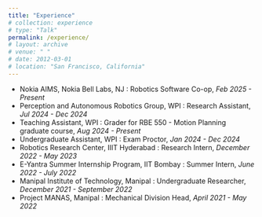 ```yaml
---
title: "Experience"
# collection: experience
# type: "Talk"
permalink: /experience/
# layout: archive
# venue: " "
# date: 2012-03-01
# location: "San Francisco, California"
---
```


<!-- * Robotics Research Center, IIIT Hyderabad
    * Research Intern, _December 2022 - May 2023_
* E-Yantra Summer Internship Program, IIT Bombay (Online)
    * Summer Intern, _June 2022 - July 2022_
* Manipal Institute of technology, Manipal
    * Undergraduate Researcher, _December 2021 - September 2022_
* Aero2Astro (Online)
    * Intern - _July 2021 - November 2021_
* Project MANAS, Manipal
    * Mechanical Division Head, _April 2021 - May 2022_ -->

* Nokia AIMS, Nokia Bell Labs, NJ
:   Robotics Software Co-op, _Feb 2025 - Present_
* Perception and Autonomous Robotics Group, WPI
:   Research Assistant, _Jul 2024 - Dec 2024_
* Teaching Assistant, WPI
:   Grader for RBE 550 - Motion Planning graduate course, _Aug 2024 - Present_
* Undergraduate Assistant, WPI
:   Exam Proctor, _Jan 2024 - Dec 2024_
* Robotics Research Center, IIIT Hyderabad
:   Research Intern, _December 2022 - May 2023_
* E-Yantra Summer Internship Program, IIT Bombay
:   Summer Intern, _June 2022 - July 2022_
* Manipal Institute of Technology, Manipal
:   Undergraduate Researcher, _December 2021 - September 2022_
* Project MANAS, Manipal
:   Mechanical Division Head, _April 2021 - May 2022_




